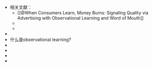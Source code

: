 - 相关文献：
	- [[@When Consumers Learn, Money Burns: Signaling Quality via Advertising with Observational Learning and Word of Mouth]]
	-
	-
-
- 什么是observational learning?
-
-
-
-